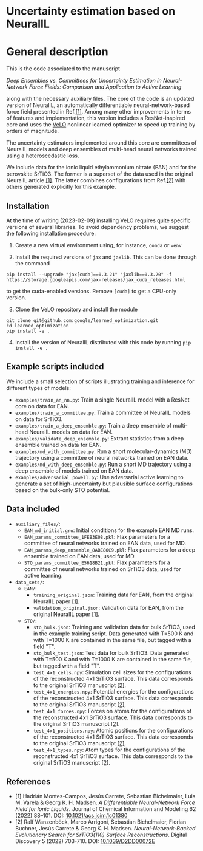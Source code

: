 # Uncertainty estimation based on NeuralIL

# General description
This is the code associated to the manuscript 

*Deep Ensembles vs. Committees for Uncertainty Estimation in Neural-Network Force Fields: Comparison and Application to Active Learning*

along with the necessary auxiliary files. The core of the code is an updated version of NeuralIL, an automatically differentiable neural-network-based force field presented in Ref.[[1]](#1). Among many other improvements in terms of features and implementation, this version includes a ResNet-inspired core and uses the [VeLO](https://arxiv.org/abs/2211.09760) nonlinear learned optimizer to speed up training by orders of magnitude.

The uncertainty estimators implemented around this core are committees of NeuralIL models and deep ensembles of multi-head neural networks trained using a heteroscedastic loss.

We include data for the ionic liquid ethylammonium nitrate (EAN) and for the perovskite SrTiO3. The former is a superset of the data used in the original NeuralIL article [[1]](#1). The latter combines configurations from Ref.[[2]](#2) with others generated explicitly for this example.

## Installation

At the time of writing (2023-02-09) installing VeLO requires quite specific versions of several libraries. To avoid dependency problems, we suggest the following installation procedure:

1. Create a new virtual environment using, for instance, `conda` or `venv`

2. Install the required versions of `jax` and `jaxlib`. This can be done through the command

```
pip install --upgrade "jax[cuda]==0.3.21" "jaxlib==0.3.20" -f https://storage.googleapis.com/jax-releases/jax_cuda_releases.html
```

to get the cuda-enabled versions. Remove `[cuda]` to get a CPU-only version.

3. Clone the VeLO repository and install the module

```
git clone git@github.com:google/learned_optimization.git
cd learned_optimization
pip install -e .
```

4. Install the version of NeuralIL distributed with this code by running `pip install -e .`

## Example scripts included

We include a small selection of scripts illustrating training and inference for different types of models:

- `examples/train_an_nn.py`: Train a single NeuralIL model with a ResNet core on data for EAN.
- `examples/train_a_committee.py`: Train a committee of NeuralIL models on data for SrTiO3.
- `examples/train_a_deep_ensemble.py`: Train a deep ensemble of multi-head NeuralIL models on data for EAN.
- `examples/validate_deep_ensemble.py`: Extract statistics from a deep ensemble trained on data for EAN.
- `examples/md_with_committee.py`: Run a short molecular-dynamics (MD) trajectory using a committee of neural networks trained on EAN data.
- `examples/md_with_deep_ensemble.py`: Run a short MD trajectory using a deep ensemble of models trained on EAN data.
- `examples/adversarial_powell.py`: Use adversarial active learning to generate a set of high-uncertainty but plausible surface configurations based on the bulk-only STO potential.

## Data included


- `auxiliary_files/`:
    - `EAN_md_initial.gro`: Initial conditions for the example EAN MD runs.
    - `EAN_params_committee_1FEB3E08.pkl`: Flax parameters for a committee of neural networks trained on EAN data, used for MD.
    - `EAN_params_deep_ensemble_8ABE86C9.pkl`: Flax parameters for a deep ensemble trained on EAN data, used for MD.
    - `STO_params_committee_E5618B21.pkl`: Flax parameters for a committee of neural networks trained on SrTiO3 data, used for active learning.
- `data_sets/`:
    - `EAN/`:
        - `training_original.json`: Training data for EAN, from the original NeuralIL paper [[1]](#1).
        - `validation_original.json`: Validation data for EAN, from the original NeuralIL paper  [[1]](#1).
    - `STO/`:
        - `sto_bulk.json`: Training and validation data for bulk SrTiO3, used in the example training script. Data generated with T=500 K and with T=1000 K are contained in the same file, but tagged with a field "T".
        - `sto_bulk_test.json`: Test data for bulk SrTiO3. Data generated with T=500 K and with T=1000 K are contained in the same file, but tagged with a field "T". 
        - `test_4x1_cells.npy`: Simulation cell sizes for the configurations of the reconstructed 4x1 SrTiO3 surface. This data corresponds to the original SrTiO3 manuscript [[2]](#2).
        - `test_4x1_energies.npy`: Potential energies for the configurations of the reconstructed 4x1 SrTiO3 surface. This data corresponds to the original SrTiO3 manuscript [[2]](#2).
        - `test_4x1_forces.npy`: Forces on atoms for the configurations of the reconstructed 4x1 SrTiO3 surface. This data corresponds to the original SrTiO3 manuscript [[2]](#2).
        - `test_4x1_positions.npy`: Atomic positions for the configurations of the reconstructed 4x1 SrTiO3 surface. This data corresponds to the original SrTiO3 manuscript [[2]](#2).
        - `test_4x1_types.npy`: Atom types for the configurations of the reconstructed 4x1 SrTiO3 surface. This data corresponds to the original SrTiO3 manuscript [[2]](#2).

## References
- <a id="1">[1]</a>
Hadrián Montes-Campos, Jesús Carrete, Sebastian Bichelmaier, Luis M. Varela & Georg K. H. Madsen. *A Differentiable Neural-Network Force Field for Ionic Liquids*. Journal of Chemical Information and Modeling 62 (2022) 88–101. DOI: [10.1021/acs.jcim.1c01380](https://doi.org/10.1021/acs.jcim.1c01380)
- <a id="2">[2]</a>
Ralf Wanzenböck, Marco Arrigoni, Sebastian Bichelmaier, Florian Buchner, Jesús Carrete & Georg K. H. Madsen. *Neural-Network-Backed Evolutionary Search for SrTiO3(110) Surface Reconstructions*. Digital Discovery 5 (2022) 703-710. DOI: [10.1039/D2DD00072E](https://doi.org/10.1039/D2DD00072E)
